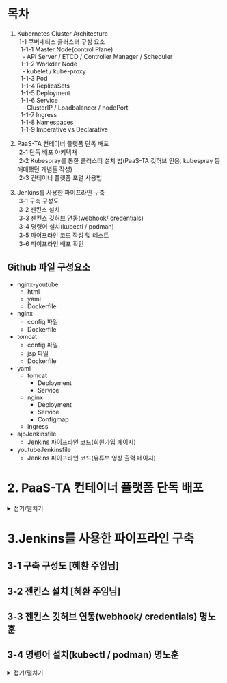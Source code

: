 # 목차
1. Kubernetes Cluster Architecture  
&nbsp;1-1 쿠버네티스 클러스터 구성 요소  
&nbsp;&nbsp;1-1-1 Master Node(control Plane)  
&nbsp;&nbsp;&nbsp;- API Server / ETCD / Controller Manager / Scheduler  
&nbsp;&nbsp;1-1-2 Workder Node  
&nbsp;&nbsp;&nbsp;- kubelet / kube-proxy  
&nbsp;&nbsp;1-1-3 Pod  
&nbsp;&nbsp;1-1-4 ReplicaSets  
&nbsp;&nbsp;1-1-5 Deployment  
&nbsp;&nbsp;1-1-6 Service  
&nbsp;&nbsp;&nbsp;- ClusterIP / Loadbalancer / nodePort  
&nbsp;&nbsp;1-1-7 Ingress  
&nbsp;&nbsp;1-1-8 Namespaces  
&nbsp;&nbsp;1-1-9 Imperative vs Declarative  

2. PaaS-TA 컨테이너 플랫폼 단독 배포  
&nbsp;2-1 단독 배포 아키텍쳐  
&nbsp;2-2 Kubespray를 통한 클러스터 설치 법(PaaS-TA 깃허브 인용, kubespray 등 애매했던 개념들 작성)  
&nbsp;2-3 컨테이너 플랫폼 포털 사용법  


3. Jenkins를 사용한 파이프라인 구축  
&nbsp;3-1 구축 구성도   
&nbsp;3-2 젠킨스 설치  
&nbsp;3-3 젠킨스 깃허브 연동(webhook/ credentials)  
&nbsp;3-4 명령어 설치(kubectl / podman)  
&nbsp;3-5 파이프라인 코드 작성 및 테스트  
&nbsp;3-6 파이프라인 배포 확인  

## Github 파일 구성요소
- nginx-youtube
  - html
  - yaml
  - Dockerfile
- nginx
  - config 파일
  - Dockerfile
- tomcat
  - config 파일
  - jsp 파일
  - Dockerfile
- yaml
  - tomcat
    - Deployment
    - Service
  - nginx
    - Deployment
    - Service
    - Configmap
  - ingress
- ajpJenkinsfile
  - Jenkins 파이프라인 코드(회원가입 페이지)
- youtubeJenkinsfile
  - Jenkins 파이프라인 코드(유튜브 영상 출력 페이지)
   
# 2. PaaS-TA 컨테이너 플랫폼 단독 배포

<details>
<summary>접기/펼치기</summary>
	
## 2-1 단독배포 아키텍쳐
![image](https://github.com/JunPyo0117/kubernetes/assets/80608601/675bb582-592e-4dff-863f-44fbd241f4e1)  

시스템 구성은 Kubernetes Cluster(Master, Worker) 환경으로 구성  
Kubespary를 통해 Kubernetes Cluster를 설치하고 Pod를 통해 Database, Private registry 등 미들웨어 환경을 제공하여 Container Image로 Kubernetes Cluster에 Container Platform 포털 환경을 배포  
총 필요한 VM 환경으로는 Master VM: 1개, Worker VM: 3개 이상이 필요하고 본 문서는 Kubernetes Cluster 환경을 구성하기 위한 Master VM 과 Worker VM 설치하며 NFS 서버를 별도로 생성하여 클러스터 구성

>컨테이너 플랫폼 v1.4 버전부터는 Cluster 배포 시 Storage가 함께 배포

>NFS 배포 시 NFS-Server 설치 선행 필요  
>[NFS 서버 설치](https://github.com/PaaS-TA/paas-ta-container-platform/blob/master/install-guide/nfs-server-install-guide.md)


## 2-2 Kubespray를 통한 kubernetes 클러스터 설치
### kubespray 란?
- kubespray 는 쿠버네티스를 쉽게 설치하는 자동화 도구  
- github을 클론받게 되면, ansible yaml파일들이 정리
- Ansible의 playbook과 inventory설정을 통해서 kubernetes 클러스터를 설정

[Kubernetes Clouster 설치가이드(PaaS-TA Github)](https://github.com/PaaS-TA/paas-ta-container-platform/blob/master/install-guide/standalone/cp-cluster-install.md)  
(위 링크 참조하여 kubespray로 쿠버네티스 클러스터 구성)

## 2-3 PaaS-TA 컨테이너 플랫폼 단독형 배포 포털 설치
![image](https://github.com/JunPyo0117/kubernetes/assets/80608601/3b62d1e6-0254-496d-a984-e36c210cf529)  
<u>음영처리된 부분 컨테이너 플랫폼 단독형 배포 포털에 포함되지 않음</u>  
- kubernetes Cluster(Master, Worker) 환경과 데이터 관리를 위한 스토리지 서버로 구성
- Kubespray를 통해 설치된 Kubernetes Cluster 환경에 컨테이너 플랫폼 포털 이미지
- Helm Chart를 관리하는 Harbor
- 컨테이너 플랫폼 포털 사용자 인증을 관리하는 Keycloak
- 인증 데이터를 관리하는 Vault
- 메타 데이터를 관리하는 MariaDB(RDBMS) 등 미들웨어 환경을 컨테이너로 제공
- 총 필요한 VM 환경으로는 Master VM: 1개, Worker VM: 3개 이상이 필요  

kubespray를 통해 kubernetest 클러스터 구성이 완료됐다면 PaaS-TA 컨테이너 플랫폼 포털 배포   
[단독형 배포 포털 설치 가이드(PaaS-TA Github)](https://github.com/PaaS-TA/paas-ta-container-platform/blob/master/install-guide/container-platform-portal/paas-ta-container-platform-portal-deployment-standalone-guide.md)  


## 2-4 컨테이너 플랫폼 포털 사용법
### 포털 메뉴
![image](https://github.com/JunPyo0117/kubernetes/assets/80608601/5e9d074f-3111-48c8-8e23-857b00e65acd)  

#### Global
- 클러스터의 전체적인 정보 및 TOP Node(CPU, Memory)를 조회  
![image](https://github.com/JunPyo0117/kubernetes/assets/80608601/302b1bca-8105-4a24-8fdd-00673b1be937)  
  

#### Cluster 
- Overview - 클러스터 정보 조회 및 생성 및 생성  
![image](https://github.com/JunPyo0117/kubernetes/assets/80608601/18fca64a-5ffd-4c92-bd85-bbecce082bc7)  

- Node - 클러스터의 Node 정보 조회 및 생성 및 생성   
![image](https://github.com/JunPyo0117/kubernetes/assets/80608601/47639ca0-7df3-495a-a9ab-a4f855c77727)  
 
- Namespaces - 클러스터 내 Namespace 조회 및 생성 및 생성  
![image](https://github.com/JunPyo0117/kubernetes/assets/80608601/0ad1da15-0de5-496e-9a4f-a0bff7ea5378)  
  
  
#### Workloads
- Deployment - 클러스터 정보 조회 및 생성  
![image](https://github.com/JunPyo0117/kubernetes/assets/80608601/c06c0ce2-0e10-43da-9793-d7c7e114b7ff)  
  
- Pods - Deployment된 pod 조회 및 생성  
![image](https://github.com/JunPyo0117/kubernetes/assets/80608601/9a229eb8-fafa-4035-b246-c7d9322dd91c)

- Replicaset - Deployment된 pod의 Replicaset 조회 및 생성  
![image](https://github.com/JunPyo0117/kubernetes/assets/80608601/6605a505-27d2-4e70-8426-fdbc9e5da7e3)  


#### Service
- service - service 목록 조회 및 생성  
![image](https://github.com/JunPyo0117/kubernetes/assets/80608601/ed2392e3-e0bb-4b8b-85fe-7f7b56758390)  
- ingress - ingress 목록 조회 및 생성  
![image](https://github.com/JunPyo0117/kubernetes/assets/80608601/fea216c1-257c-4f70-87dc-fb8507b9353e)

#### ConfigMaps
- configmaps - configmap 목록 조회 및 생성  
![image](https://github.com/JunPyo0117/kubernetes/assets/80608601/3fc10b7f-3eef-4506-aa8e-0e2d4a54ae25)

#### Management 
- Users - PaaS-TA 컨테이너 플랫폼 포털 계정 정보 조회
![image](https://github.com/JunPyo0117/kubernetes/assets/80608601/fddcae5e-5698-452c-9e19-595afa39a736)
- Roles - PaaS-TA 컨테이너 플랫폼 포털 계정 역할 조회
![image](https://github.com/JunPyo0117/kubernetes/assets/80608601/9105b991-6401-454f-bbc3-7df5029525d7)

</details>

# 3.Jenkins를 사용한 파이프라인 구축
## 3-1 구축 구성도 [혜환 주임님]
## 3-2 젠킨스 설치 [혜환 주임님]
## 3-3 젠킨스 깃허브 연동(webhook/ credentials) 명노훈
## 3-4 명령어 설치(kubectl / podman) 명노훈

<details>
<summary>접기/펼치기</summary>
	
## 3-5 파이프라인 코드 작성 및 테스트 
### Github 파일 구성요소
- nginx-youtube
  - html
  - yaml
  - Dockerfile
- nginx
  - config 파일
  - Dockerfile
- tomcat
  - config 파일
  - jsp 파일
  - Dockerfile
- yaml
  - tomcat
    - Deployment
    - Service
  - nginx
    - Deployment
    - Service
    - Configmap
  - ingress
- ajpJenkinsfile
  - Jenkins 파이프라인 코드(회원가입 페이지)
- youtubeJenkinsfile
  - Jenkins 파이프라인 코드(유튜브 영상 출력 페이지)

### Jenkins Pipeline 코드 작성
- Jenkins 파이프라인 생성 / Dashboard -> 새로운 item -> pipeline  
![image](https://github.com/JunPyo0117/kubernetes/assets/80608601/2174a516-7e6c-4ddd-978d-61ebdb10d2e2)  
![image](https://github.com/JunPyo0117/kubernetes/assets/80608601/b67a8a45-21cd-4794-ba0a-24f96491fdd6)  
- Configure 설정 / Build Trigger Github hook trigger for GITScm polling  
![image](https://github.com/JunPyo0117/kubernetes/assets/80608601/b9111193-6b35-4e8f-aa19-5f3b3bfd494d)
- Jenkins Pipeline / Pipeline script from SCM 선택 -> SCM Git 선택 -> Github Repository 주소 및 Credentials 선택
- 빌드할 Github Reposiroty의 Branches 선택 
![image](https://github.com/JunPyo0117/kubernetes/assets/80608601/12325e44-f6d5-4d5a-98f7-2aaa88da83a8)
- Github Reposiroty의 파이프라인 스크립트 Path 정의
![image](https://github.com/JunPyo0117/kubernetes/assets/80608601/63d78d41-d4d4-4bdd-8772-57a2ae714b4c)

## Jenkins Pipeline Script 확인
- ajpJenkinsfile(회원가입 페이지)  
```pipeline
pipeline {
    agent any

    stages {
        stage('harbor login & podman build') {
            steps {
                sh 'sudo podman login 52.79.48.121:30002 --username admin --password Harbor12345 --tls-verify=false'
                sh 'sudo podman build -t tomcat:test -f tomcat/Dockerfile .'
                sh 'sudo podman build -t nginx:signup -f nginx/Dockerfile .'
            }
        }
		stage('podman tag & push') {
            steps {
		sh 'sudo podman tag tomcat:test 52.79.48.121:30002/ajp-repository/tomcat:harbor'
	        sh 'sudo podman push 52.79.48.121:30002/ajp-repository/tomcat:harbor --tls-verify=false'
		sh 'sudo podman tag nginx:signup 52.79.48.121:30002/ajp-repository/nginx:signup'
	        sh 'sudo podman push 52.79.48.121:30002/ajp-repository/nginx:signup --tls-verify=false'
            }
        }
		stage('deployment') {
            steps {
                sh 'kubectl apply -f yaml/ingress.yaml'
                sh 'kubectl apply -f yaml/tomcat/tomcat-service.yaml'
		sh 'kubectl apply -f yaml/tomcat/tomcat-deployment.yaml'
	        sh 'kubectl rollout restart deployment tomcat-deployment -n ajp-namespaces'

                sh 'kubectl apply -f yaml/nginx/nginx-configmap.yaml'
                sh 'kubectl apply -f yaml/nginx/nginx-service.yaml'
	        sh 'kubectl apply -f yaml/nginx/nginx-deployment.yaml'
	        sh 'kubectl rollout restart deployment hello-nginx -n ajp-namespaces'
            }
        }
    }
}
```
- youtubeJenkinsfile(유튜브 영상 출력 페이지)
```pipeline
pipeline {
    agent any

    stages {
        stage('harbor login & podman build') {
            steps {
                      sh 'sudo podman login 52.79.48.121:30002 --username admin --password Harbor12345 --tls-verify=false'
                      sh 'sudo podman build -t nginx:youtube -f nginx-youtube/Dockerfile .'
            }
        }
		stage('podman tag & push') {
            steps {
		      sh 'sudo podman tag nginx:youtube 52.79.48.121:30002/ajp-repository/nginx:youtube'
	              sh 'sudo podman push 52.79.48.121:30002/ajp-repository/nginx:youtube --tls-verify=false'
            }
        }
		stage('deployment') {
            steps {
                      sh 'kubectl apply -f nginx-youtube/yaml/youtube-nginx-service.yaml'
	              sh 'kubectl apply -f nginx-youtube/yaml/youtube-nginx-deployment.yaml'
	              sh 'kubectl rollout restart deployment youtube-nginx -n ajp-namespaces'
            }
        }
    }
}
```
- harbor login & podman build
  + Private Rsistry harbor의 로그인
  + 회원가입 각각의 nginx/tomcat Dockerfile 빌드
- podman을 사용하여 tag 및 이미지 Push
  + 각 빌드한 이미지 tag
  + 각 이미지 Push
- 회원가입 페이지 Deployment
  + Harbor에 저장한 이미지 기반으로 nginx/tomcat 배포
  + rollout 명령어를 통해 Rollingupdate
  


## 3-6 파이프라인 배포 확인
- 'kubectl get all -n ingress-nginx'명령어를 통해 ingress 포트확인
![image](https://github.com/JunPyo0117/kubernetes/assets/80608601/2820cd53-f02f-4fe0-935a-c9ff52149618)  
- ingress 설정에서 /path 확인 및 웹 페이지 접속 확인  
  + 회원가입 페이지  
![image](https://github.com/JunPyo0117/kubernetes/assets/80608601/8fe5cc28-f91b-48e1-8a8c-4461765d0bd1)  
![image](https://github.com/JunPyo0117/kubernetes/assets/80608601/3a78dfd9-7508-45bc-96e6-b12ddef3bd02)  
  + 유튜브 영상 페이지  
![image](https://github.com/JunPyo0117/kubernetes/assets/80608601/1a797c1a-4961-4f92-b8af-655cd2681f44)  
![image](https://github.com/JunPyo0117/kubernetes/assets/80608601/5550f8e8-d966-4e33-849c-bf36844c86ab)
</details>

